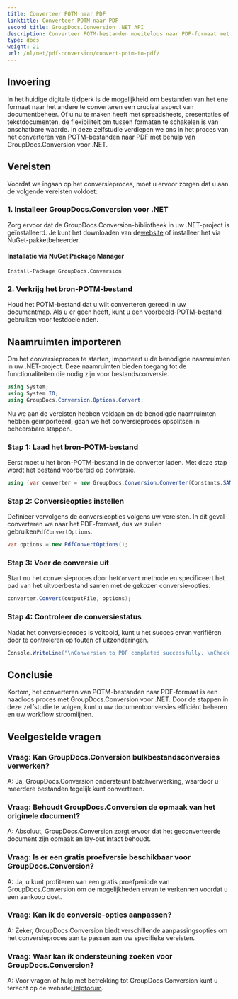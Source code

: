 ```yaml
---
title: Converteer POTM naar PDF
linktitle: Converteer POTM naar PDF
second_title: GroupDocs.Conversion .NET API
description: Converteer POTM-bestanden moeiteloos naar PDF-formaat met GroupDocs.Conversion voor .NET. Stroomlijn uw workflow voor documentbeheer.
type: docs
weight: 21
url: /nl/net/pdf-conversion/convert-potm-to-pdf/
---
```

## Invoering

In het huidige digitale tijdperk is de mogelijkheid om bestanden van het ene formaat naar het andere te converteren een cruciaal aspect van documentbeheer. Of u nu te maken heeft met spreadsheets, presentaties of tekstdocumenten, de flexibiliteit om tussen formaten te schakelen is van onschatbare waarde. In deze zelfstudie verdiepen we ons in het proces van het converteren van POTM-bestanden naar PDF met behulp van GroupDocs.Conversion voor .NET.

## Vereisten

Voordat we ingaan op het conversieproces, moet u ervoor zorgen dat u aan de volgende vereisten voldoet:

### 1. Installeer GroupDocs.Conversion voor .NET

 Zorg ervoor dat de GroupDocs.Conversion-bibliotheek in uw .NET-project is geïnstalleerd. Je kunt het downloaden van de[website](https://releases.groupdocs.com/conversion/net/) of installeer het via NuGet-pakketbeheerder.

#### Installatie via NuGet Package Manager

```
Install-Package GroupDocs.Conversion
```

### 2. Verkrijg het bron-POTM-bestand

Houd het POTM-bestand dat u wilt converteren gereed in uw documentmap. Als u er geen heeft, kunt u een voorbeeld-POTM-bestand gebruiken voor testdoeleinden.

## Naamruimten importeren

Om het conversieproces te starten, importeert u de benodigde naamruimten in uw .NET-project. Deze naamruimten bieden toegang tot de functionaliteiten die nodig zijn voor bestandsconversie.

```csharp
using System;
using System.IO;
using GroupDocs.Conversion.Options.Convert;
```

Nu we aan de vereisten hebben voldaan en de benodigde naamruimten hebben geïmporteerd, gaan we het conversieproces opsplitsen in beheersbare stappen.

### Stap 1: Laad het bron-POTM-bestand

Eerst moet u het bron-POTM-bestand in de converter laden. Met deze stap wordt het bestand voorbereid op conversie.

```csharp
using (var converter = new GroupDocs.Conversion.Converter(Constants.SAMPLE_POTM))
```

### Stap 2: Conversieopties instellen

 Definieer vervolgens de conversieopties volgens uw vereisten. In dit geval converteren we naar het PDF-formaat, dus we zullen gebruiken`PdfConvertOptions`.

```csharp
var options = new PdfConvertOptions();
```

### Stap 3: Voer de conversie uit

 Start nu het conversieproces door het`Convert` methode en specificeert het pad van het uitvoerbestand samen met de gekozen conversie-opties.

```csharp
converter.Convert(outputFile, options);
```

### Stap 4: Controleer de conversiestatus

Nadat het conversieproces is voltooid, kunt u het succes ervan verifiëren door te controleren op fouten of uitzonderingen.

```csharp
Console.WriteLine("\nConversion to PDF completed successfully. \nCheck output in {0}", outputFolder);
```

## Conclusie

Kortom, het converteren van POTM-bestanden naar PDF-formaat is een naadloos proces met GroupDocs.Conversion voor .NET. Door de stappen in deze zelfstudie te volgen, kunt u uw documentconversies efficiënt beheren en uw workflow stroomlijnen.

## Veelgestelde vragen

### Vraag: Kan GroupDocs.Conversion bulkbestandsconversies verwerken?

A: Ja, GroupDocs.Conversion ondersteunt batchverwerking, waardoor u meerdere bestanden tegelijk kunt converteren.

### Vraag: Behoudt GroupDocs.Conversion de opmaak van het originele document?

A: Absoluut, GroupDocs.Conversion zorgt ervoor dat het geconverteerde document zijn opmaak en lay-out intact behoudt.

### Vraag: Is er een gratis proefversie beschikbaar voor GroupDocs.Conversion?

A: Ja, u kunt profiteren van een gratis proefperiode van GroupDocs.Conversion om de mogelijkheden ervan te verkennen voordat u een aankoop doet.

### Vraag: Kan ik de conversie-opties aanpassen?

A: Zeker, GroupDocs.Conversion biedt verschillende aanpassingsopties om het conversieproces aan te passen aan uw specifieke vereisten.

### Vraag: Waar kan ik ondersteuning zoeken voor GroupDocs.Conversion?

 A: Voor vragen of hulp met betrekking tot GroupDocs.Conversion kunt u terecht op de website[Helpforum](https://forum.groupdocs.com/c/conversion/11).